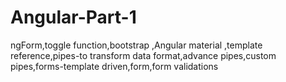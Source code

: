 # Angular-Part-1
ngForm,toggle function,bootstrap ,Angular material ,template reference,pipes-to transform data format,advance pipes,custom pipes,forms-template driven,form,form validations
